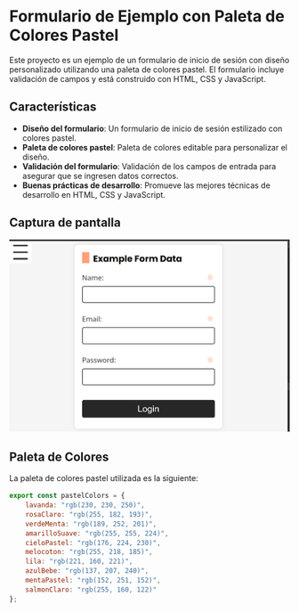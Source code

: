 # Formulario de Ejemplo con Paleta de Colores Pastel

Este proyecto es un ejemplo de un formulario de inicio de sesión con diseño personalizado utilizando una paleta de colores pastel. El formulario incluye validación de campos y está construido con HTML, CSS y JavaScript.

## Características

- **Diseño del formulario**: Un formulario de inicio de sesión estilizado con colores pastel.
- **Paleta de colores pastel**: Paleta de colores editable para personalizar el diseño.
- **Validación del formulario**: Validación de los campos de entrada para asegurar que se ingresen datos correctos.
- **Buenas prácticas de desarrollo**: Promueve las mejores técnicas de desarrollo en HTML, CSS y JavaScript.

## Captura de pantalla

![Formulario de Ejemplo](./assets/img/image.png)

## Paleta de Colores

La paleta de colores pastel utilizada es la siguiente:

```javascript
export const pastelColors = {
    lavanda: "rgb(230, 230, 250)",
    rosaClaro: "rgb(255, 182, 193)",
    verdeMenta: "rgb(189, 252, 201)",
    amarilloSuave: "rgb(255, 255, 224)",
    cieloPastel: "rgb(176, 224, 230)",
    melocoton: "rgb(255, 218, 185)",
    lila: "rgb(221, 160, 221)",
    azulBebe: "rgb(137, 207, 240)",
    mentaPastel: "rgb(152, 251, 152)",
    salmonClaro: "rgb(255, 160, 122)"
};

